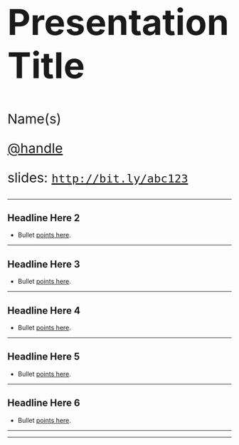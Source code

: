 <!-- .slide: data-background="img/2019/devsummit/bg-1.png" -->

<h1 style="text-align: left; font-size: 80px;">Presentation Title</h1>
<p style="text-align: left; font-size: 30px;">Name(s)</p>
<p style="text-align: left; font-size: 30px;"><a href="https://github.com/handle">@handle</a></p>
    <p style="text-align: left; font-size: 30px;">slides: <a href="http://bit.ly/abc123"><code>http://bit.ly/abc123</code></a></p>

---

<!-- .slide: data-background="img/2019/devsummit/bg-2.png" -->

## Headline Here 2

* Bullet [points here](http://hakim.se).

---

<!-- .slide: data-background="img/2019/devsummit/bg-3.png" -->

## Headline Here 3

* Bullet [points here](http://hakim.se).

---

<!-- .slide: data-background="img/2019/devsummit/bg-4.png" -->

## Headline Here 4

* Bullet [points here](http://hakim.se).

---

<!-- .slide: data-background="img/2019/devsummit/bg-5.png" -->

## Headline Here 5

* Bullet [points here](http://hakim.se).

---

<!-- .slide: data-background="img/2019/devsummit/bg-6.png" -->

## Headline Here 6

* Bullet [points here](http://hakim.se).

---

<!-- .slide: data-background="img/2019/devsummit/bg-esri.png" -->

---

<!-- .slide: data-background="img/2019/devsummit/bg-rating.png" -->
